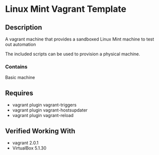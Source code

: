 # Linux Mint Vagrant Template

## Description

A vagrant machine that provides a sandboxed Linux Mint machine to test out
automation

The included scripts can be used to provision a physical machine.

### Contains

Basic machine

## Requires

* vagrant plugin vagrant-triggers
* vagrant plugin vagrant-hostsupdater
* vagrant plugin vagrant-reload

## Verified Working With

* vagrant 2.0.1
* VirtualBox 5.1.30
